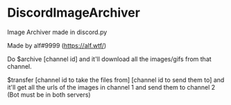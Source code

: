# DiscordImageArchiver
Image Archiver made in discord.py

Made by alf#9999 (https://alf.wtf/)

Do $archive [channel id] and it'll download all the images/gifs from that channel.
                                 
$transfer [channel id to take the files from] [channel id to send them to] and it'll get all the urls of the images in channel 1 and send them to channel 2 (Bot must be in both servers)
